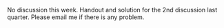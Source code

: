 No discussion this week. Handout and solution for the 2nd discussion last quarter. Please email me if there is any problem.
